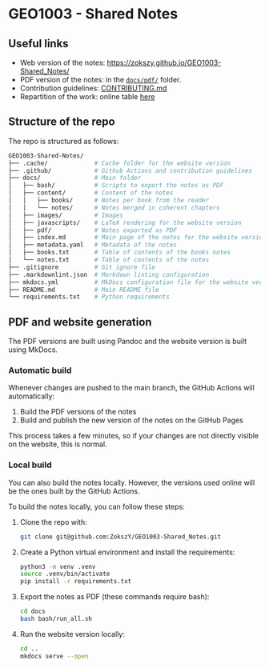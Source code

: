 # GEO1003 - Shared Notes

## Useful links

- Web version of the notes: <https://zokszy.github.io/GEO1003-Shared_Notes/>
- PDF version of the notes: in the [`docs/pdf/`](docs/pdf) folder.
- Contribution guidelines: [CONTRIBUTING.md](.github/CONTRIBUTING.md)
- Repartition of the work: online table [here](https://tud365-my.sharepoint.com/:x:/r/personal/abry_tudelft_nl/Documents/GEO1003-Shared_Notes-Repartition.xlsx?d=w341fac81b9764163a339d730ea629f23&csf=1&web=1&e=q98ee1)

## Structure of the repo

The repo is structured as follows:

```bash
GEO1003-Shared-Notes/
├── .cache/             # Cache folder for the website version
├── .github/            # Github Actions and contribution guidelines
├── docs/               # Main folder
│   ├── bash/           # Scripts to export the notes as PDF
│   ├── content/        # Content of the notes
│   │   ├── books/      # Notes per book from the reader
│   │   └── notes/      # Notes merged in coherent chapters
│   ├── images/         # Images
│   ├── javascripts/    # LaTeX rendering for the website version
│   ├── pdf/            # Notes exported as PDF
│   ├── index.md        # Main page of the notes for the website version
│   ├── metadata.yaml   # Metadata of the notes
│   ├── books.txt       # Table of contents of the books notes
│   └── notes.txt       # Table of contents of the notes
├── .gitignore          # Git ignore file
├── .markdownlint.json  # Markdown linting configuration
├── mkdocs.yml          # MkDocs configuration file for the website version
├── README.md           # Main README file
└── requirements.txt    # Python requirements
```

## PDF and website generation

The PDF versions are built using Pandoc and the website version is built using MkDocs.

### Automatic build

Whenever changes are pushed to the main branch, the GitHub Actions will automatically:

1. Build the PDF versions of the notes
2. Build and publish the new version of the notes on the GitHub Pages

This process takes a few minutes, so if your changes are not directly visible on the website, this is normal.

### Local build

You can also build the notes locally. However, the versions used online will be the ones built by the GitHub Actions.

To build the notes locally, you can follow these steps:

1. Clone the repo with:

    ```bash
    git clone git@github.com:ZokszY/GEO1003-Shared_Notes.git
    ```

2. Create a Python virtual environment and install the requirements:

    ```bash
    python3 -m venv .venv
    source .venv/bin/activate
    pip install -r requirements.txt
    ```

3. Export the notes as PDF (these commands require bash):

    ```bash
    cd docs
    bash bash/run_all.sh
    ```

4. Run the website version locally:

    ```bash
    cd ..
    mkdocs serve --open
    ```
